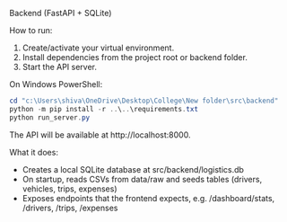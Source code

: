 Backend (FastAPI + SQLite)

How to run:

1. Create/activate your virtual environment.
2. Install dependencies from the project root or backend folder.
3. Start the API server.

On Windows PowerShell:

```powershell
cd "c:\Users\shiva\OneDrive\Desktop\College\New folder\src\backend"
python -m pip install -r ..\..\requirements.txt
python run_server.py
```

The API will be available at http://localhost:8000.

What it does:
- Creates a local SQLite database at src/backend/logistics.db
- On startup, reads CSVs from data/raw and seeds tables (drivers, vehicles, trips, expenses)
- Exposes endpoints that the frontend expects, e.g. /dashboard/stats, /drivers, /trips, /expenses
